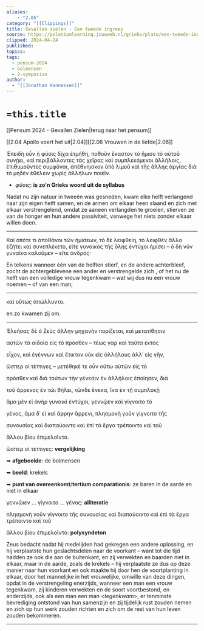 ```yaml
---
aliases:
    - "2.05"
category: "[[Clippings]]"
title: Gevallen zielen - Een tweede ingreep
source: https://poloniumlearning.jouwweb.nl/grieks/plato/een-tweede-ingreep
clipped: 2024-04-24
published:
topics:
tags:
  - pensum-2024
  - bolmensen
  - 2-symposion
author:
  - "[[Jonathan Hannessen]]"
---
```

# `=this.title`

[[Pensum 2024 - Gevallen Zielen|terug naar het pensum]]

[[2.04 Apollo voert het uit|2.04]][[2.06 Vrouwen in de liefde|2.06]]

Ἐπειδὴ οὖν ἡ φύσις δίχα ἐτμήθη, ποθοῦν ἕκαστον τὸ ἥμισυ τὸ αὑτοῦ συνῄει, καὶ περιβάλλοντες τὰς χεῖρας καὶ συμπλεκόμενοι ἀλλήλοις, ἐπιθυμοῦντες συμφῦναι, ἀπέθνηισκον ὑπὸ λιμοῦ καὶ τῆς ἄλλης ἀργίας διὰ τὸ μηδὲν ἐθέλειν χωρὶς ἀλλήλων ποιεῖν.

- *φύσις*: **is zo'n Grieks woord uit de syllabus**


Nadat nu zijn natuur in tweeën was gesneden, kwam elke helft verlangend naar zijn eigen helft samen, en de armen om elkaar heen slaand en zich met elkaar verstrengelend, omdat ze aaneen verlangden te groeien, stierven ze van de honger en hun andere passiviteit, vanwege het niets zonder elkaar willen doen.

***

Καὶ ὁπότε τι ἀποθάνοι τῶν ἡμίσεων, τὸ δὲ λειφθείη, τὸ λειφθὲν ἄλλο ἐζήτει καὶ συνεπλέκετο, εἴτε γυναικὸς τῆς ὅλης ἐντύχοι ἡμίσει – ὃ δὴ νῦν γυναῖκα καλοῦμεν – εἴτε ἀνδρός·

En telkens wanneer één van de helften stierf, en de andere achterbleef, zocht de achtergeblevene een ander en verstrengelde zich , of het nu de helft van een volledige vrouw tegenkwam – wat wij dus nu een vrouw noemen – of van een man;

***

καὶ οὕτως ἀπώλλυντο.

en zo kwamen zij om.

***

Ἐλεήσας δὲ ὁ Ζεὺς ἄλλην μηχανὴν πορίζεται, καὶ μετατίθησιν

αὐτῶν τὰ αἰδοῖα εἰς τὸ πρόσθεν – τέως γὰρ καὶ ταῦτα ἐκτὸς

εἶχον, καὶ ἐγέννων καὶ ἔτικτον οὐκ εἰς ἀλλήλους ἀλλ᾽ εἰς γῆν,

ὥσπερ οἱ τέττιγες – μετέθηκέ τε οὖν οὕτω αὐτῶν εἰς τὸ

πρόσθεν καὶ διὰ τούτων τὴν γένεσιν ἐν ἀλλήλοις ἐποίησεν, διὰ

τοῦ ἄρρενος ἐν τῶι θήλει, τῶνδε ἕνεκα, ἵνα ἐν τῇ συμπλοκῇ

ἅμα μὲν εἰ ἀνὴρ γυναικὶ ἐντύχοι, γεννῷεν καὶ γίγνοιτο τὸ

γένος, ἅμα δ᾽ εἰ καὶ ἄρρην ἄρρενι, πλησμονὴ γοῦν γίγνοιτο τῆς

συνουσίας καὶ διαπαύοιντο καὶ ἐπὶ τὰ ἔργα τρέποιντο καὶ τοῦ

ἄλλου βίου ἐπιμελοῖντο.

ὥσπερ οἱ τέττιγες: **vergelijking**

➥ **afgebeelde**: de bolmensen

➥ **beeld**: krekels

➥ **punt van overeenkomt**/**tertium comparationis**: ze baren in de aarde en niet in elkaar

γεννῶιεν ... γίγνοιτο ... γένος: **alliteratie**

πλησμονὴ γοῦν γίγνοιτο τῆς συνουσίας καὶ διαπαύοιντο καὶ ἐπὶ τὰ ἔργα τρέποιντο καὶ τοῦ

ἄλλου βίου ἐπιμελοῖντο: **polysyndeton**

Zeus bedacht nadat hij medelijden had gekregen een andere oplossing, en hij verplaatste hun geslachtsdelen naar de voorkant – want tot die tijd hadden ze ook die aan de buitenkant, en zij verwekten en baarden niet in elkaar, maar in de aarde, zoals de krekels – hij verplaatste ze dus op deze manier naar hun voorkant en ook maakte hij door hen de voortplanting in elkaar, door het mannelijke in het vrouwelijke, omwille van deze dingen, opdat in de verstrengeling enerzijds, wanneer een man een vrouw tegenkwam, zij kinderen verwekten en de soort voortbestond, en anderzijds, ook als een man een man \<*tegenkwam*\>, er tenminste bevrediging ontstond van hun samenzijn en zij tijdelijk rust zouden nemen en zich op hun werk zouden richten en zich om de rest van hun leven zouden bekommeren.

***


